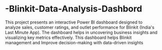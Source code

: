 # -Blinkit-Data-Analysis-Dashbord
This project presents an interactive Power BI dashboard designed to analyze sales, customer ratings, and outlet performance for Blinkit (India's Last Minute App). The dashboard helps in uncovering business insights and visualizing key metrics effectively. This dashboard helps Blinkit management and  Improve decision-making with data-driven insights
